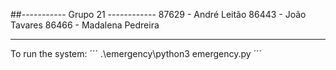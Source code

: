 ##----------- Grupo 21 ------------
87629 - André Leitão
86443 - João Tavares
86466 - Madalena Pedreira

---------------------------------

To run the system:
´´´
.\emergency\python3 emergency.py
´´´
